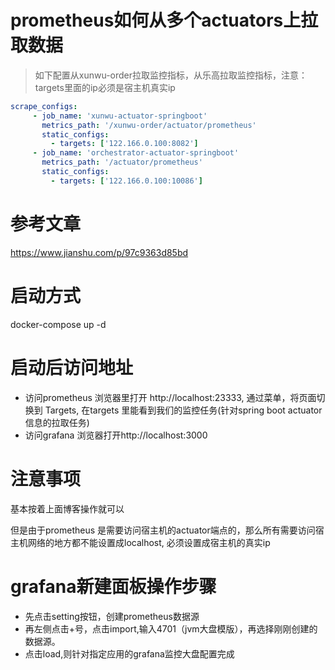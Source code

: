 # prometheus如何从多个actuators上拉取数据
> 如下配置从xunwu-order拉取监控指标，从乐高拉取监控指标，注意：targets里面的ip必须是宿主机真实ip
```yml
scrape_configs:                                                                                                                                                                      
     - job_name: 'xunwu-actuator-springboot'
       metrics_path: '/xunwu-order/actuator/prometheus'
       static_configs:
         - targets: ['122.166.0.100:8082']
     - job_name: 'orchestrator-actuator-springboot'
       metrics_path: '/actuator/prometheus'
       static_configs:
         - targets: ['122.166.0.100:10086']
```

# 参考文章
https://www.jianshu.com/p/97c9363d85bd

# 启动方式
docker-compose up -d

# 启动后访问地址
* 访问prometheus
浏览器里打开 http://localhost:23333, 通过菜单，将页面切换到 Targets, 在targets 里能看到我们的监控任务(针对spring boot actuator信息的拉取任务)
* 访问grafana
浏览器打开http://localhost:3000

# 注意事项
基本按着上面博客操作就可以

但是由于prometheus 是需要访问宿主机的actuator端点的，那么所有需要访问宿主机网络的地方都不能设置成localhost, 必须设置成宿主机的真实ip


# grafana新建面板操作步骤
* 先点击setting按钮，创建prometheus数据源
* 再左侧点击+号，点击import,输入4701（jvm大盘模版），再选择刚刚创建的数据源。
* 点击load,则针对指定应用的grafana监控大盘配置完成

